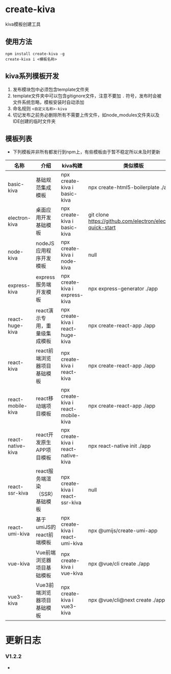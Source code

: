 # create-kiva

kiva模板创建工具

## 使用方法

```
npm install create-kiva -g
create-kiva i <模板名称>
```

## kiva系列模板开发

1. 发布模块包中必须包含template文件夹
2. template文件夹中可以包含gitignore文件，注意不要加 `.` 符号，发布时会被文件系统忽略，模板安装时自动添加
3. 命名规则 `<自定义名称>-kiva`
4. 切记发布之前务必删除所有不需要上传文件，如node_modules文件夹以及IDE创建的临时文件夹

## 模板列表

- 下列模板并非所有都发行到npm上，有些模板由于暂不稳定所以未及时更新

| 名称  |  介绍   | kiva构建 | 类似模板 |
| --- | --- | --- | --- |
|  basic-kiva   |  基础规范集成模板   | npx create-kiva i basic-kiva | npx create-html5-boilerplate ./app  |
|  electron-kiva   |  桌面应用开发基础模板   | npx create-kiva i basic-kiva  | git clone https://github.com/electron/electron-quick-start  |
|  node-kiva   |  nodeJS应用程序开发模板   | npx create-kiva i node-kiva  | null |
|  express-kiva   |  express服务端开发模板   | npx create-kiva i express-kiva  | npx express-generator ./app  |
|  react-huge-kiva   |  react演示专用，重量级集成模板 | npx create-kiva i react-huge-kiva  | npx create-react-app ./app  |
|  react-kiva   |  react前端浏览器项目基础模板   | npx create-kiva i react-kiva  | npx create-react-app ./app  |
|  react-mobile-kiva   | react移动端项目模板    | npx create-kiva i react-mobile-kiva  | npx create-react-app ./app  |
|  react-native-kiva   | react开发原生APP项目模板    | npx create-kiva i react-native-kiva  | npx react-native init ./app  |
|  react-ssr-kiva   |  react服务端渲染（SSR）基础模板   | npx create-kiva i react-ssr-kiva  | null  |
|  react-umi-kiva   |  基于umiJS的react前端模板   | npx create-kiva i react-umi-kiva  |  npx @umijs/create-umi-app |
|  vue-kiva   |  Vue前端浏览器项目基础模板   | npx create-kiva i vue-kiva  | npx @vue/cli create ./app  |
|  vue3-kiva   |  Vue3前端浏览器项目基础模板   | npx create-kiva i vue3-kiva  | npx @vue/cli@next create ./app  |

# 更新日志

### V1.2.2

- 
